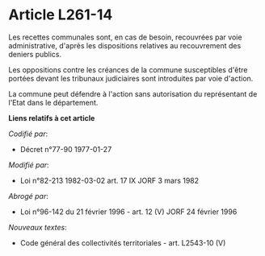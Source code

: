 # Article L261-14

Les recettes communales sont, en cas de besoin, recouvrées par voie administrative, d'après les dispositions relatives au
recouvrement des deniers publics.

Les oppositions contre les créances de la commune susceptibles d'être portées devant les tribunaux judiciaires sont
introduites par voie d'action.

La commune peut défendre à l'action sans autorisation du représentant de l'Etat dans le département.

**Liens relatifs à cet article**

_Codifié par_:

  - Décret n°77-90 1977-01-27

_Modifié par_:

  - Loi n°82-213 1982-03-02 art. 17 IX JORF 3 mars 1982

_Abrogé par_:

  - Loi n°96-142 du 21 février 1996 - art. 12 (V) JORF 24 février 1996

_Nouveaux textes_:

  - Code général des collectivités territoriales - art. L2543-10 (V)
